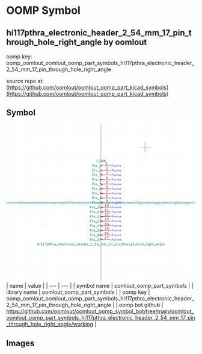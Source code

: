 # OOMP Symbol  
## hi117pthra_electronic_header_2_54_mm_17_pin_through_hole_right_angle  by oomlout  
  
oomp key: oomp_oomlout_oomlout_oomp_part_symbols_hi117pthra_electronic_header_2_54_mm_17_pin_through_hole_right_angle  
  
source repo at: [https://github.com/oomlout/oomlout_oomp_part_kicad_symbols](https://github.com/oomlout/oomlout_oomp_part_kicad_symbols)  
## Symbol  
  
[![working.png](working_600.png)](working.png)  
| name | value | 
| --- | --- | 
| symbol name | oomlout_oomp_part_symbols | 
| library name | oomlout_oomp_part_symbols | 
| oomp key | oomp_oomlout_oomlout_oomp_part_symbols_hi117pthra_electronic_header_2_54_mm_17_pin_through_hole_right_angle | 
| oomp bot github | https://github.com/oomlout/oomlout_oomp_symbol_bot/tree/main/oomlout_oomlout_oomp_part_symbols_hi117pthra_electronic_header_2_54_mm_17_pin_through_hole_right_angle/working | 
## Images  
